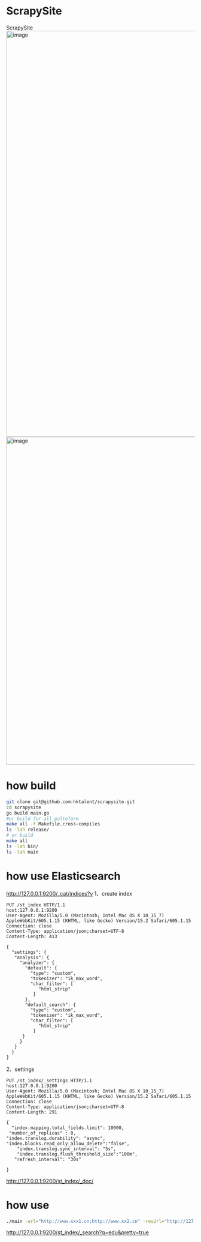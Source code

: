 # ScrapySite
ScrapySite
<img width="1082" alt="image" src="https://user-images.githubusercontent.com/18223385/162614808-b58ce2a8-41cc-498c-ab68-08c5ed75fdef.png">
<img width="874" alt="image" src="https://user-images.githubusercontent.com/18223385/162614856-72d7406f-d988-4043-b25b-9941354cb6f3.png">



# how build
```bash
git clone git@github.com:hktalent/scrapysite.git
cd scrapysite
go build main.go
#or build for all palteform
make all -f Makefile.cross-compiles
ls -lah release/
# or build 
make all
ls -lah bin/
ls -lah main
```

# how use Elasticsearch
http://127.0.0.1:9200/_cat/indices?v
1、create index
```
PUT /st_index HTTP/1.1
host:127.0.0.1:9200
User-Agent: Mozilla/5.0 (Macintosh; Intel Mac OS X 10_15_7) AppleWebKit/605.1.15 (KHTML, like Gecko) Version/15.2 Safari/605.1.15
Connection: close
Content-Type: application/json;charset=UTF-8
Content-Length: 413

{
  "settings": {
   "analysis": {
     "analyzer": {
       "default": {
         "type": "custom",
         "tokenizer": "ik_max_word",
         "char_filter": [
            "html_strip"
          ]
       },
       "default_search": {
         "type": "custom",
         "tokenizer": "ik_max_word",
         "char_filter": [
            "html_strip"
          ]
      }
     }
   }
  }
}
```
2、settings
```
PUT /st_index/_settings HTTP/1.1
host:127.0.0.1:9200
User-Agent: Mozilla/5.0 (Macintosh; Intel Mac OS X 10_15_7) AppleWebKit/605.1.15 (KHTML, like Gecko) Version/15.2 Safari/605.1.15
Connection: close
Content-Type: application/json;charset=UTF-8
Content-Length: 291

{
  "index.mapping.total_fields.limit": 10000,
 "number_of_replicas" : 0,
"index.translog.durability": "async",
"index.blocks.read_only_allow_delete":"false",
    "index.translog.sync_interval": "5s",
    "index.translog.flush_threshold_size":"100m",
   "refresh_interval": "30s"

}
```
http://127.0.0.1:9200/st_index/_doc/

# how use
```bash
./main -url="http://www.xxx1.cn;http://www.xx2.cn" -resUrl="http://127.0.0.1:9200/st_index/_doc/"
```
http://127.0.0.1:9200/st_index/_search?q=edu&pretty=true
